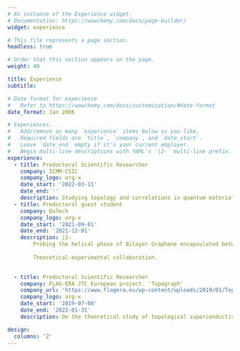 ```yaml
---
# An instance of the Experience widget.
# Documentation: https://wowchemy.com/docs/page-builder/
widget: experience

# This file represents a page section.
headless: true

# Order that this section appears on the page.
weight: 40

title: Experience
subtitle:

# Date format for experience
#   Refer to https://wowchemy.com/docs/customization/#date-format
date_format: Jan 2006

# Experiences.
#   Add/remove as many `experience` items below as you like.
#   Required fields are `title`, `company`, and `date_start`.
#   Leave `date_end` empty if it's your current employer.
#   Begin multi-line descriptions with YAML's `|2-` multi-line prefix.
experience:
  - title: Predoctoral Scientific Researcher
    company: ICMM-CSIC
    company_logo: org-x
    date_start: '2022-03-11'
    date_end: ''
    description: Studying topology and correlations in quantum materials and solid state technologies
  - title: Predoctoral guest student
    company: QuTech
    company_logo: org-x
    date_start: '2021-09-01'
    date_end: '2021-12-01'
    description: |2-
        Probing the helical phase of Bilayer Graphene encapsulated between TMDCs
        
        Theoretical-experimental collaboration.
        

  - title: Predoctoral Scientific Researcher
    company: FLAG-ERA JTC European project. 'Topograph'
    company_url: 'https://www.flagera.eu/wp-content/uploads/2019/01/TopoGraph.pdf'
    company_logo: org-x
    date_start: '2019-07-08'
    date_end: '2022-01-31'
    description: On the theoretical study of topological superconductivity in graphene-based van der Waals heterostructures and providing modelling and support to ongoing experiments

design:
  columns: '2'
---
```

